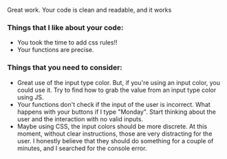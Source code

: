 Great work. Your code is clean and readable, and it works

### Things that I like about your code:
* You took the time to add css rules!!
* Your functions are precise. 

### Things that you need to consider:
* Great use of the input type color. But, if you're using an input color, you could use it. Try to find how to grab the value from an input type color using JS.
* Your functions don't check if the input of the user is incorrect. What happens with your buttons if I type "Monday". Start thinking about the user and the interaction with no valid inputs. 
* Maybe using CSS, the input colors should be more discrete. At this moment, without clear instructions, those are very distracting for the user. I honestly believe that they should do something for a couple of minutes, and I searched for the console error. 
